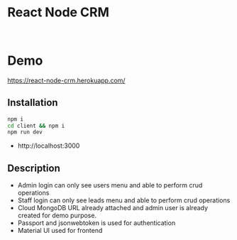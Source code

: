 # React Node CRM
<br/>

# Demo
<a href="https://react-node-crm.herokuapp.com/">https://react-node-crm.herokuapp.com/</a>

## Installation
```bash
npm i
cd client && npm i
npm run dev
```
* http://localhost:3000


## Description

* Admin login can only see users menu and able to perform crud operations
* Staff login can only see leads menu and able to perform crud operations
* Cloud MongoDB URL already attached and admin user is already created for demo purpose.
* Passport and jsonwebtoken is used for authentication
* Material UI used for frontend